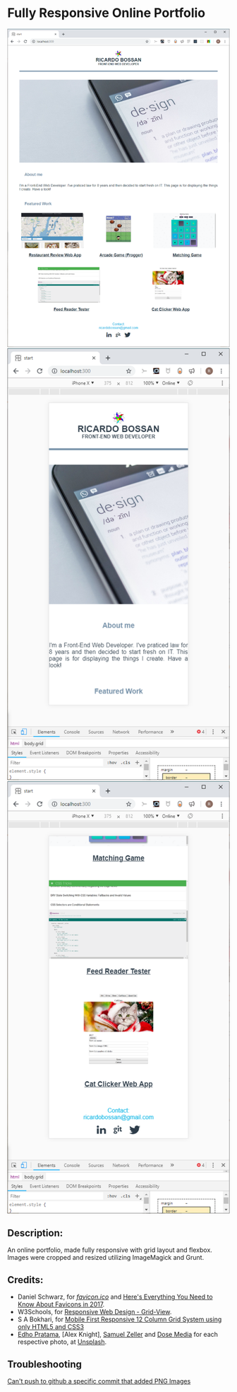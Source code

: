 # Fully Responsive Online Portfolio

![App View Desktop][10]
![App View Mobile 1][11]
![App View Mobile 2][12]

## Description:

An online portfolio, made fully responsive with grid layout and flexbox.
Images were cropped and resized utilizing ImageMagick and Grunt.

## Credits:

* Daniel Schwarz, for [_favicon.ico_][0] and [Here's Everything You Need to Know About Favicons in 2017][1].
* W3Schools, for [Responsive Web Design - Grid-View][2].
* S A Bokhari, for [Mobile First Responsive 12 Column Grid System using only HTML5 and CSS3][3]
* [Edho Pratama][4], [Alex Knight], [Samuel Zeller][6] and [Dose Media][7] for each respective photo, at [Unsplash][8].

## Troubleshooting

[Can't push to github a specific commit that added PNG Images][9]

[0]:https://www.favicon-generator.org/download/2015-01-02/0a545a41260309571fbdbeb9f51b809a.ico
[1]:https://sympli.io/blog/2017/02/15/heres-everything-you-need-to-know-about-favicons-in-2017/
[2]:https://www.w3schools.com/css/css_rwd_grid.asp
[3]:https://www.youtube.com/watch?v=zln7HaX-NBw
[4]:https://unsplash.com/photos/T6fDN60bMWY
[5]:https://unsplash.com/photos/2EJCSULRwC8
[6]:https://unsplash.com/photos/VK284NKoAVU
[7]:https://unsplash.com/photos/DiTiYQx0mh4
[8]:https://unsplash.com
[9]:https://stackoverflow.com/questions/53732479/cant-push-to-github-a-specific-commit-that-added-png-images?noredirect=1#comment94326841_53732479
[10]:/images_src/app/app-1.png "Desktop view"
[11]:/images_src/app/app-2.png "mobile view #1"
[12]:/images_src/app/app-3.png "mobile view #2"
